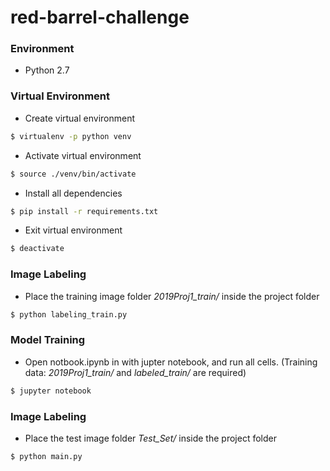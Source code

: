# red-barrel-challenge

### Environment
 - Python 2.7

### Virtual Environment
 - Create virtual environment
 ```sh
 $ virtualenv -p python venv
 ```
 - Activate virtual environment
 ```sh
 $ source ./venv/bin/activate
 ```
 - Install all dependencies
 ```sh
 $ pip install -r requirements.txt
 ```
 - Exit virtual environment
 ```sh
 $ deactivate
 ```
 
### Image Labeling
 - Place the training image folder *2019Proj1_train/* inside the project folder
 ```sh
 $ python labeling_train.py
 ```


### Model Training
 - Open notbook.ipynb in with jupter notebook, and run all cells.  (Training data: *2019Proj1_train/* and *labeled_train/* are required)
 ```sh
 $ jupyter notebook
 ```

### Image Labeling
 - Place the test image folder *Test_Set/* inside the project folder
 ```sh
 $ python main.py
 ```